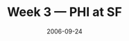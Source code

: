 ---
layout: game
title: Week 3 — PHI at SF
season: 2006
game_id: 2006_03_PHI_SF
week: 3
date: 2006-09-24
home_team: SF
away_team: PHI
final_home: 24
final_away: 38
pbp_url: /assets/data/pbp/2006/2006_03_PHI_SF.csv.gz
---